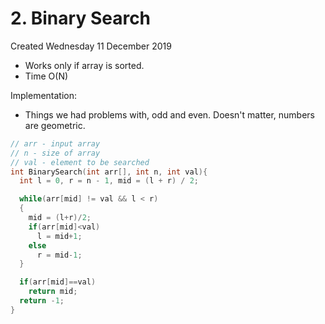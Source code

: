 # 2. Binary Search
Created Wednesday 11 December 2019

* Works only if array is sorted.
* Time O(N)

Implementation:

* Things we had problems with, odd and even. Doesn't matter, numbers are geometric.
```cpp
// arr - input array
// n - size of array
// val - element to be searched
int BinarySearch(int arr[], int n, int val){
  int l = 0, r = n - 1, mid = (l + r) / 2;

  while(arr[mid] != val && l < r)
  {
    mid = (l+r)/2;
    if(arr[mid]<val)
      l = mid+1;
    else
      r = mid-1;
  }

  if(arr[mid]==val)
    return mid;
  return -1;
}
```
